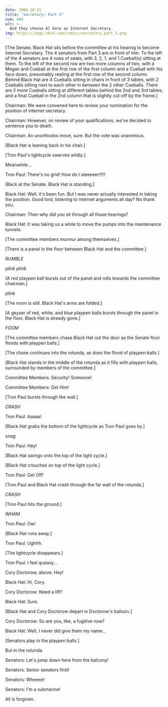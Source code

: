 ```yaml
---
date: 2008-10-31
title: "Secretary: Part 5"
num: 498
alt: >-
  And they choose Al Gore as Internet Secretary.
img: https://imgs.xkcd.com/comics/secretary_part_5.png
---
```

[The Senate. Black Hat sits before the committee at his hearing to become Internet Secretary. The 4 senators from Part 3 are in front of him. To the left of the 4 senators are 4 rows of seats, with 3, 2, 1, and 1 Cueball(s) sitting at them. To the left of the second row are two more columns of two, with a Megan and Cueball at the first row of the first column and a Cueball with his face down, presumably resting at the first row of the second column. Behind Black Hat are 4 Cueballs sitting in chairs in front of 3 tables, with 2 Cueballs sitting next to each other in between the 2 other Cueballs. There are 2 more Cueballs sitting at different tables behind the 2nd and 3rd tables, and a final Cueball in the 2nd column that is slightly cut-off by the frame.]

Chairman: We were convened here to review your nomination for the position of internet secretary.

Chairman: However, on review of your qualifications, we've decided to sentence you to death.

Chairman: An unorthodox move, sure. But the vote was unanimous.

[Black Hat is leaning back in his chair.]

[Tron Paul's lightcycle swerves wildly.]

Meanwhile...

Tron Paul: There's no grid! How do I steeeeer!!!!!

[Back at the Senate. Black Hat is standing.]

Black Hat: Well, it's been fun. But I was never actually interested in taking the position. Good lord; listening to internet arguments all day? No thank you.

Chairman: Then why did you sit through all those hearings?

Black Hat: It was taking us a while to move the pumps into the maintenance tunnels.

[The committee members murmur among themselves.]

[There is a panel in the floor between Black Hat and the committee.]

*RUMBLE*

*plink plink*

[A red playpen ball bursts out of the panel and rolls towards the committee chairman.]

*plink*

[The room is still. Black Hat's arms are folded.]

[A geyser of red, white, and blue playpen balls bursts through the panel in the floor. Black Hat is already gone.]

*FOOM*

[The committee members chase Black Hat out the door as the Senate floor floods with playpen balls.]

[The chase continues into the rotunda, as does the flood of playpen balls.]

[Black Hat stands in the middle of the rotunda as it fills with playpen balls, surrounded by members of the committee.]

Committee Members: Security! Someone!

Committee Members: Get Him!

[Tron Paul bursts through the wall.]

*CRASH*

Tron Paul: Aaaaa!

[Black Hat grabs the bottom of the lightcycle as Tron Paul goes by.]

*snag*

Tron Paul: Hey!

[Black Hat swings onto the top of the light cycle.]

[Black Hat crouches on top of the light cycle.]

Tron Paul: Get Off!

[Tron Paul and Black Hat crash through the far wall of the rotunda.]

*CRASH*

[Tron Paul hits the ground.]

*WHAM*

Tron Paul: Ow!

[Black Hat runs away.]

Tron Paul: Ughhh.

[The lightcycle disappears.]

Tron Paul: I feel queasy...

Cory Doctorow, above: Hey!

Black Hat: Hi, Cory.

Cory Doctorow: Need a lift?

Black Hat: Sure.

[Black Hat and Cory Doctorow depart in Doctorow's balloon.]

Cory Doctorow: So are you, like, a fugitive now?

Black Hat: Well, I never did give them my name...

[Senators play in the playpen balls.]

But in the rotunda

Senators: Let's jump down here from the balcony!

Senators: Senior senators first!

Senators: Wheeee!

Senators: I'm a submarine!

All is forgiven.